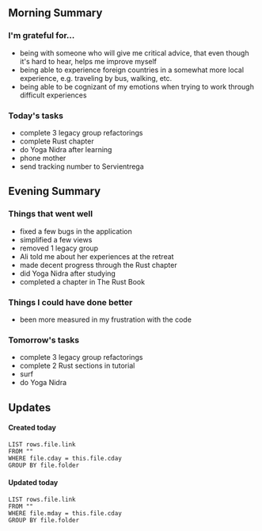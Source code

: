 ## Morning Summary

### I'm grateful for...
- being with someone who will give me critical advice, that even though it's hard to hear, helps me improve myself
- being able to experience foreign countries in a somewhat more local experience, e.g. traveling by bus, walking, etc.
- being able to be cognizant of my emotions when trying to work through difficult experiences

### Today's tasks
- complete 3 legacy group refactorings 
- complete Rust chapter
- do Yoga Nidra after learning
- phone mother
- send tracking number to Servientrega

## Evening Summary

### Things that went well
- fixed a few bugs in the application
- simplified a few views
- removed 1 legacy group
- Ali told me about her experiences at the retreat
- made decent progress through the Rust chapter
- did Yoga Nidra after studying
- completed a chapter in The Rust Book

### Things I could have done better
- been more measured in my frustration with the code

### Tomorrow's tasks
- complete 3 legacy group refactorings
- complete 2 Rust sections in tutorial
- surf
- do Yoga Nidra

## Updates 
#### Created today
```dataview
LIST rows.file.link
FROM ""
WHERE file.cday = this.file.cday
GROUP BY file.folder
```

#### Updated today
```dataview
LIST rows.file.link
FROM ""
WHERE file.mday = this.file.cday
GROUP BY file.folder
```
